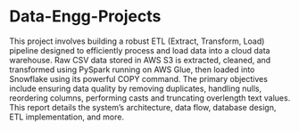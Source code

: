 # Data-Engg-Projects
This project involves building a robust ETL (Extract, Transform, Load) pipeline designed to efficiently process and load data into a cloud data warehouse. Raw CSV data stored in AWS S3 is extracted, cleaned, and transformed using PySpark running on AWS Glue, then loaded into Snowflake using its powerful COPY command. The primary objectives include ensuring data quality by removing duplicates, handling nulls, reordering columns, performing casts and truncating overlength text values. This report details the system’s architecture, data flow, database design, ETL implementation, and more.
